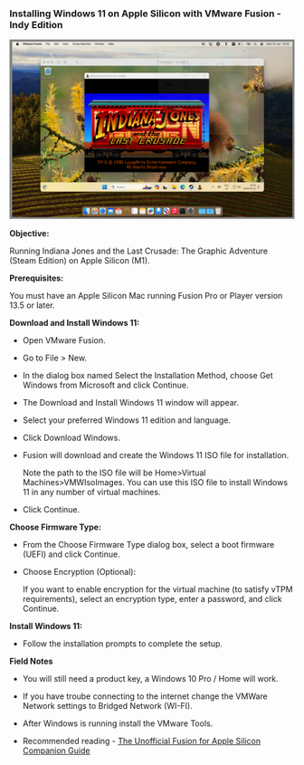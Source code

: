 ### Installing Windows 11 on Apple Silicon with VMware Fusion - Indy Edition

![VMWare Image](/assets/images/prj_vmware_indy/VMware_Indy.jpg)

**Objective:**

Running Indiana Jones and the Last Crusade: The Graphic Adventure (Steam Edition) on Apple Silicon (M1).

**Prerequisites:**

You must have an Apple Silicon Mac running Fusion Pro or Player version 13.5 or later.

**Download and Install Windows 11:**

  - Open VMware Fusion.
  - Go to File > New.
  - In the dialog box named Select the Installation Method, choose Get Windows from Microsoft and click Continue.
  - The Download and Install Windows 11 window will appear.
  - Select your preferred Windows 11 edition and language.
  - Click Download Windows.
  - Fusion will download and create the Windows 11 ISO file for installation.
    
      Note the path to the ISO file will be Home>Virtual Machines>VMWIsoImages.
      You can use this ISO file to install Windows 11 in any number of virtual machines.
    
  -  Click Continue.

**Choose Firmware Type:**

  -  From the Choose Firmware Type dialog box, select a boot firmware (UEFI) and click Continue.
  -  Choose Encryption (Optional):
    
      If you want to enable encryption for the virtual machine (to satisfy vTPM requirements), select an encryption type, enter a password, and click Continue.
  
**Install Windows 11:**

-  Follow the installation prompts to complete the setup.

**Field Notes**

  -  You will still need a product key, a Windows 10 Pro / Home will work.

  -  If you have troube connecting to the internet change the VMWare Network settings to Bridged Network (WI-FI).

  -  After Windows is running install the VMware Tools.
  
  - Recommended reading - [The Unofficial Fusion for Apple Silicon Companion Guide](https://community.broadcom.com/home?s=The%20Unofficial%20Fusion%20for%20Apple%20Silicon%20Companion%20Guide&cs=null&l=1&expanded-categories=undefined)
